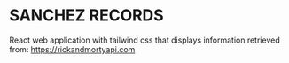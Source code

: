 # SANCHEZ RECORDS
React web application with tailwind css that displays information retrieved from: https://rickandmortyapi.com